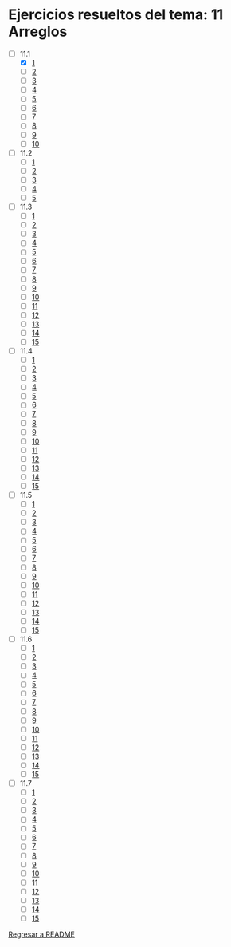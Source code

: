 # Ejercicios resueltos del tema: 11 Arreglos

* [ ] 11.1
    * [x] [1](e11.1.1.cpp)
    * [ ] [2](e11.1.2.cpp)
    * [ ] [3](e11.1.3.cpp)
    * [ ] [4](e11.1.4.cpp)
    * [ ] [5](e11.1.5.cpp)
    * [ ] [6](e11.1.6.cpp)
    * [ ] [7](e11.1.7.cpp)
    * [ ] [8](e11.1.8.cpp)
    * [ ] [9](e11.1.9.cpp)
    * [ ] [10](e11.1.10.cpp)

* [ ] 11.2
    * [ ] [1](e11.2.1.cpp)
    * [ ] [2](e11.2.2.cpp)
    * [ ] [3](e11.2.3.cpp)
    * [ ] [4](e11.2.4.cpp)
    * [ ] [5](e11.2.5.cpp)

* [ ] 11.3
    * [ ] [1](e11.3.1.cpp)
    * [ ] [2](e11.3.2.cpp)
    * [ ] [3](e11.3.3.cpp)
    * [ ] [4](e11.3.4.cpp)
    * [ ] [5](e11.3.5.cpp)
    * [ ] [6](e11.3.6.cpp)
    * [ ] [7](e11.3.7.cpp)
    * [ ] [8](e11.3.8.cpp)
    * [ ] [9](e11.3.9.cpp)
    * [ ] [10](e11.3.10.cpp)
    * [ ] [11](e11.3.11.cpp)
    * [ ] [12](e11.3.12.cpp)
    * [ ] [13](e11.3.13.cpp)
    * [ ] [14](e11.3.14.cpp)
    * [ ] [15](e11.3.15.cpp)

* [ ] 11.4
    * [ ] [1](e11.4.1.cpp)
    * [ ] [2](e11.4.2.cpp)
    * [ ] [3](e11.4.3.cpp)
    * [ ] [4](e11.4.4.cpp)
    * [ ] [5](e11.4.5.cpp)
    * [ ] [6](e11.4.6.cpp)
    * [ ] [7](e11.4.7.cpp)
    * [ ] [8](e11.4.8.cpp)
    * [ ] [9](e11.4.9.cpp)
    * [ ] [10](e11.4.10.cpp)
    * [ ] [11](e11.4.11.cpp)
    * [ ] [12](e11.4.12.cpp)
    * [ ] [13](e11.4.13.cpp)
    * [ ] [14](e11.4.14.cpp)
    * [ ] [15](e11.4.15.cpp)

* [ ] 11.5
    * [ ] [1](e11.5.1.cpp)
    * [ ] [2](e11.5.2.cpp)
    * [ ] [3](e11.5.3.cpp)
    * [ ] [4](e11.5.4.cpp)
    * [ ] [5](e11.5.5.cpp)
    * [ ] [6](e11.5.6.cpp)
    * [ ] [7](e11.5.7.cpp)
    * [ ] [8](e11.5.8.cpp)
    * [ ] [9](e11.5.9.cpp)
    * [ ] [10](e11.5.10.cpp)
    * [ ] [11](e11.5.11.cpp)
    * [ ] [12](e11.5.12.cpp)
    * [ ] [13](e11.5.13.cpp)
    * [ ] [14](e11.5.14.cpp)
    * [ ] [15](e11.5.15.cpp)

* [ ] 11.6
    * [ ] [1](e11.6.1.cpp)
    * [ ] [2](e11.6.2.cpp)
    * [ ] [3](e11.6.3.cpp)
    * [ ] [4](e11.6.4.cpp)
    * [ ] [5](e11.6.5.cpp)
    * [ ] [6](e11.6.6.cpp)
    * [ ] [7](e11.6.7.cpp)
    * [ ] [8](e11.6.8.cpp)
    * [ ] [9](e11.6.9.cpp)
    * [ ] [10](e11.6.10.cpp)
    * [ ] [11](e11.6.11.cpp)
    * [ ] [12](e11.6.12.cpp)
    * [ ] [13](e11.6.13.cpp)
    * [ ] [14](e11.6.14.cpp)
    * [ ] [15](e11.6.15.cpp)

* [ ] 11.7
    * [ ] [1](e11.7.1.cpp)
    * [ ] [2](e11.7.2.cpp)
    * [ ] [3](e11.7.3.cpp)
    * [ ] [4](e11.7.4.cpp)
    * [ ] [5](e11.7.5.cpp)
    * [ ] [6](e11.7.6.cpp)
    * [ ] [7](e11.7.7.cpp)
    * [ ] [8](e11.7.8.cpp)
    * [ ] [9](e11.7.9.cpp)
    * [ ] [10](e11.7.10.cpp)
    * [ ] [11](e11.7.11.cpp)
    * [ ] [12](e11.7.12.cpp)
    * [ ] [13](e11.7.13.cpp)
    * [ ] [14](e11.7.14.cpp)
    * [ ] [15](e11.7.15.cpp)

[Regresar a README](../../README.md)
